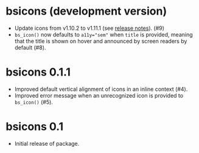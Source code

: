 # bsicons (development version)

* Update icons from v1.10.2 to v1.11.1 (see [release notes](https://github.com/twbs/icons/releases)). (#9)
* `bs_icon()` now defaults to `a11y="sem"` when `title` is provided, meaning that the title is shown on hover and announced by screen readers by default (#8).

# bsicons 0.1.1

* Improved default vertical alignment of icons in an inline context (#4).
* Improved error message when an unrecognized icon is provided to `bs_icon()` (#5). 

# bsicons 0.1

* Initial release of package.

